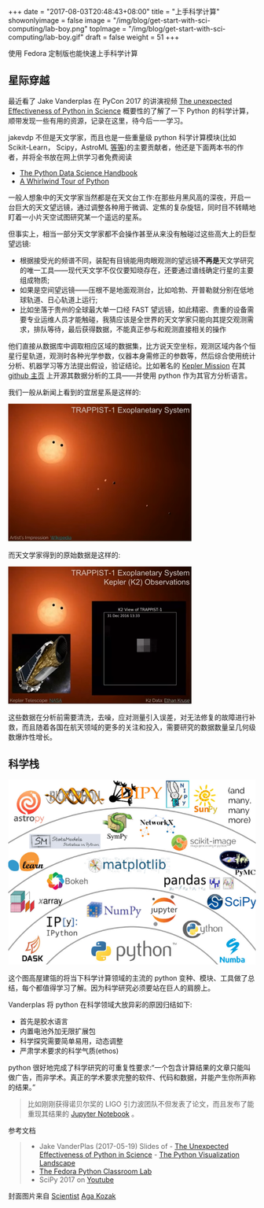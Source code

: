 +++
date = "2017-08-03T20:48:43+08:00"
title = "上手科学计算"
showonlyimage = false
image = "/img/blog/get-start-with-sci-computing/lab-boy.png"
topImage =  "/img/blog/get-start-with-sci-computing/lab-boy.gif"
draft = false
weight = 51
+++

使用 Fedora 定制版也能快速上手科学计算
<!--more-->

## 星际穿越

最近看了 Jake Vanderplas 在 PyCon 2017 的讲演视频 [The unexpected Effectiveness of Python in Science](https://youtu.be/ZyjCqQEUa8o) 概要性的了解了一下 Python 的科学计算，顺带发现一些有用的资源，记录在这里，待今后一一学习。

jakevdp 不但是天文学家，而且也是一些重量级 python 科学计算模块(比如 Scikit-Learn， Scipy，AstroML [等等](https://staff.washington.edu/jakevdp/projects.html))的主要贡献者，他还是下面两本书的作者，并将全书放在网上供学习者免费阅读

- [The Python Data Science Handbook](https://jakevdp.github.io/PythonDataScienceHandbook/)
- [A Whirlwind Tour of Python](https://jakevdp.github.io/WhirlwindTourOfPython/)

一般人想象中的天文学家当然都是在天文台工作:在那些月黑风高的深夜，开启一台巨大的天文望远镜，通过调整各种用于微调、定焦的复杂旋钮，同时目不转睛地盯着一小片天空试图研究某一个遥远的星系。

但事实上，相当一部分天文学家都不会操作甚至从来没有触碰过这些高大上的巨型望远镜:

- 根据接受光的频谱不同，装配有目镜能用肉眼观测的望远镜**不再是**天文学研究的唯一工具——现代天文学不仅仅要知晓存在，还要通过谱线确定行星的主要组成物质;
- 如果是空间望远镜——压根不是地面观测台，比如哈勃、开普勒就分别在低地球轨道、日心轨道上运行;
- 比如坐落于贵州的全球最大单一口经 FAST 望远镜，如此精密、贵重的设备需要专业运维人员才能触碰，我猜应该是全世界的天文学家只能向其提交观测需求，排队等待，最后获得数据，不能真正参与和观测直接相关的操作

他们直接从数据库中调取相应区域的数据集，比方说天空坐标，观测区域内各个恒星行星轨道，观测时各种光学参数，仪器本身需修正的参数等，然后综合使用统计分析、机器学习等方法提出假设，验证结论。比如著名的 [Kepler Mission](https://en.wikipedia.org/wiki/Kepler_(spacecraft)) 在其 [github 主页](https://github.com/KeplerGO) 上开源其数据分析的工具——并使用 python 作为其官方分析语言。

我们一般从新闻上看到的宜居星系是这样的:

<img alt="Imaginery" src="/img/blog/get-start-with-sci-computing/img.png" class="img-responsive">

而天文学家得到的原始数据是这样的:

<img alt="Real Data" src="/img/blog/get-start-with-sci-computing/real.png" class="img-responsive">

这些数据在分析前需要清洗，去噪，应对测量引入误差，对无法修复的故障进行补救，而且随着各国在航天领域的更多的关注和投入，需要研究的数据数量呈几何级数爆炸性增长。

## 科学栈

<img alt="Real Data" src="/img/blog/get-start-with-sci-computing/sci-stack.png" class="img-responsive">

这个图高屋建瓴的将当下科学计算领域的主流的 python 变种、模块、工具做了总结，每个都值得学习了解。因为科学研究必须要站在巨人的肩膀上。

Vanderplas 将 python 在科学领域大放异彩的原因归结如下:

- 首先是胶水语言
- 内置电池外加无限扩展包
- 科学探究需要简单易用，动态调整
- 严肃学术要求的科学气质(ethos)

python 很好地完成了科学研究的可重复性要求:“一个包含计算结果的文章只能叫做广告，而非学术。真正的学术要求完整的软件、代码和数据，并能产生你所声称的结果。”

> 比如刚刚获得诺贝尔奖的 LIGO 引力波团队不但发表了论文，而且发布了能重现其结果的 [Jupyter Notebook](https://losc.ligo.org/s/events/GW150914/GW150914_tutorial.html) 。

参考文档

> - Jake VanderPlas (2017-05-19) Slides of
    - [The Unexpected Effectiveness of Python in Science](https://speakerdeck.com/jakevdp/the-unexpected-effectiveness-of-python-in-science)
    - [The Python Visualization Landscape](https://speakerdeck.com/jakevdp/pythons-visualization-landscape-pycon-2017)
> - [The Fedora Python Classroom Lab](https://labs.fedoraproject.org/en/python-classroom/)
> - SciPy 2017 on [Youtube](https://www.youtube.com/playlist?list=PLYx7XA2nY5GfdAFycPLBdUDOUtdQIVoMf)

封面图片来自 [Scientist](https://dribbble.com/shots/2374402-Scientist) <a href="https://dribbble.com/aga-kozak"><i class="fa fa-dribbble" aria-hidden="true"></i> Aga Kozak</a>  
